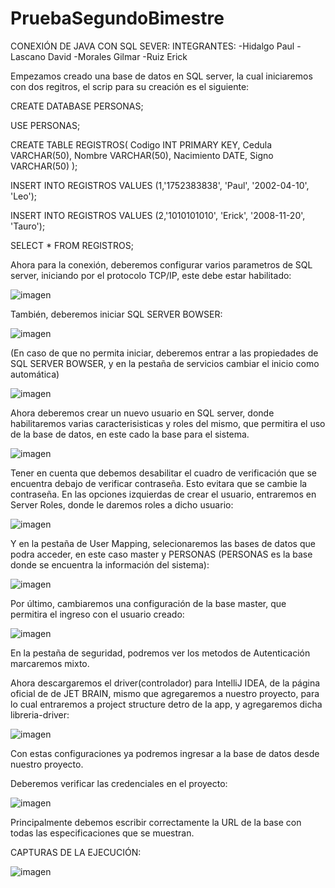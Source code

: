 # PruebaSegundoBimestre

CONEXIÓN DE JAVA CON SQL SEVER:
INTEGRANTES:
-Hidalgo Paul
-Lascano David
-Morales Gilmar
-Ruiz Erick

Empezamos creado una base de datos en SQL server, la cual iniciaremos con dos regitros, el scrip para su creación es el siguiente:
  
  CREATE DATABASE PERSONAS;
  
  USE PERSONAS;
  
  CREATE TABLE REGISTROS( Codigo INT PRIMARY KEY, Cedula VARCHAR(50), Nombre VARCHAR(50), Nacimiento DATE, Signo VARCHAR(50) );
  
  INSERT INTO REGISTROS VALUES (1,'1752383838', 'Paul', '2002-04-10', 'Leo');
  
  INSERT INTO REGISTROS VALUES (2,'1010101010', 'Erick', '2008-11-20', 'Tauro');
  
  SELECT * FROM REGISTROS;

Ahora para la conexión, deberemos configurar varios parametros de SQL server, iniciando por el protocolo TCP/IP, este debe estar habilitado: 

![imagen](https://github.com/Paulesh5/PruebaSegundoBimestre_SQL/assets/117743844/7f33dcec-0c47-4137-b290-c8f79df9aca8)

También, deberemos iniciar SQL SERVER BOWSER:

![imagen](https://github.com/Paulesh5/PruebaSegundoBimestre_SQL/assets/117743844/8596e3ef-d811-48db-9f76-b4164cd31031)

(En caso de que no permita iniciar, deberemos entrar a las propiedades de SQL SERVER BOWSER, y en la pestaña de servicios cambiar el inicio como automática) 

![imagen](https://github.com/Paulesh5/PruebaSegundoBimestre_SQL/assets/117743844/4707f0d5-0d1e-4343-860c-3f046f37cbf6)

Ahora deberemos crear un nuevo usuario en SQL server, donde habilitaremos varias caracterisisticas y roles del mismo, que permitira el uso de la base de datos,
en este cado la base para el sistema.

![imagen](https://github.com/Paulesh5/PruebaSegundoBimestre_SQL/assets/117743844/2f86d93c-d689-4826-ab41-c14b1cd9b230)

Tener en cuenta que debemos desabilitar el cuadro de verificación que se encuentra debajo de verificar contraseña. Esto evitara que se cambie la contraseña.
En las opciones izquierdas de crear el usuario, entraremos en Server Roles, donde le daremos roles a dicho usuario:

![imagen](https://github.com/Paulesh5/PruebaSegundoBimestre_SQL/assets/117743844/80a5eab6-954f-4bd0-a194-956bf1e12e7e)

Y en la pestaña de User Mapping, selecionaremos las bases de datos que podra acceder, en este caso master y PERSONAS (PERSONAS es la base donde se encuentra la información
del sistema):

![imagen](https://github.com/Paulesh5/PruebaSegundoBimestre_SQL/assets/117743844/d340986c-c665-4aac-85d6-86f4d362902b)

Por último, cambiaremos una configuración de la base master, que permitira el ingreso con el usuario creado:

![imagen](https://github.com/Paulesh5/PruebaSegundoBimestre_SQL/assets/117743844/b55f1054-999a-4c53-8561-34ff16aa422d)

En la pestaña de seguridad, podremos ver los metodos de Autenticación marcaremos mixto.

Ahora descargaremos el driver(controlador) para IntelliJ IDEA, de la página oficial de de JET BRAIN, mismo que agregaremos a nuestro proyecto,
para lo cual entraremos a project structure detro de la app, y agregaremos dicha libreria-driver:

![imagen](https://github.com/Paulesh5/PruebaSegundoBimestre_SQL/assets/117743844/157be4a7-cb84-4a3a-8a04-39d645a6f620)

Con estas configuraciones ya podremos ingresar a la base de datos desde nuestro proyecto.

Deberemos verificar las credenciales en el proyecto:

![imagen](https://github.com/Paulesh5/PruebaSegundoBimestre_SQL/assets/117743844/e7650e3e-2e55-4d56-b0c3-83394e886977)

Principalmente debemos escribir correctamente la URL de la base con todas las especificaciones que se muestran.


CAPTURAS DE LA EJECUCIÓN:

![imagen](https://github.com/Paulesh5/PruebaSegundoBimestre_SQL/assets/117743844/5128f306-ea1d-4801-84bb-80faa043322a)














